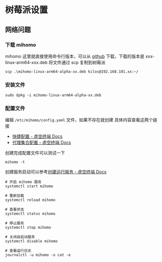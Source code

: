 # 树莓派设置

## 网络问题

### 下载 mihomo

mihomo 这里就直接使用命令行版本，可以从 [github](https://github.com/MetaCubeX/mihomo/releases) 下载，下载的版本是 xxx-linux-arm64-xxx.deb
将文件通过 scp 复制到树莓派

```shell
scp .\mihomo-linux-arm64-alpha-xx.deb kilos@192.168.101.xx:~/
```

### 安装文件

```shell
sudo dpkg -i mihomo-linux-arm64-alpha-xx.deb
```

### 配置文件

编辑 `/etc/mihomo/config.yaml` 文件，如果不存在就创建
具体内容查看这两个链接

- [快捷配置 - 虚空终端 Docs](https://wiki.metacubex.one/example/conf/)
- [代理集合配置 - 虚空终端 Docs](https://wiki.metacubex.one/config/proxy-providers/)

创建完成配置文件可以测试一下

```shell
mihomo -t
```

创建服务启动可以参考[创建运行服务 - 虚空终端 Docs](https://wiki.metacubex.one/startup/service/)

```shell
# 开启 mihomo 服务
systemctl start mihomo

# 重新加载
systemctl reload mihomo

# 查看状态
systemctl status mihomo

# 停止服务
systemctl stop mihomo

# 关闭自启动服务
systemctl disable mihomo

# 查看运行日志
journalctl -u mihomo -o cat -e
```

